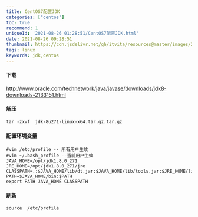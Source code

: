 ```yaml
---
title: CentOS7配置JDK
categories: ["centos"]
toc: true
recommend: 1
uniqueId: '2021-08-26 01:28:51/CentOS7配置JDK.html'
date: 2021-08-26 09:28:51
thumbnail: https://cdn.jsdelivr.net/gh/itvita/resources@master/images/20210826093346.jpeg
tags: linux
keywords: jdk,centos
---
```


#### 下载

http://www.oracle.com/technetwork/java/javase/downloads/jdk8-downloads-2133151.html

#### 解压

```
tar -zxvf  jdk-8u271-linux-x64.tar.gz.tar.gz
```

#### 配置环境变量

```
#vim /etc/profile -- 所有用户生效
#vim ~/.bash_profile --当前用户生效
JAVA_HOME=/opt/jdk1.8.0_271 
JRE_HOME=/opt/jdk1.8.0_271/jre 
CLASSPATH=.:$JAVA_HOME/lib/dt.jar:$JAVA_HOME/lib/tools.jar:$JRE_HOME/lib 
PATH=$JAVA_HOME/bin:$PATH 
export PATH JAVA_HOME CLASSPATH
```

#### 刷新

```
source  /etc/profile
```

